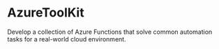 # AzureToolKit
Develop a collection of Azure Functions that solve common automation tasks for a real-world cloud environment.
